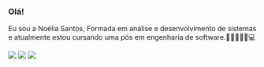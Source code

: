### Olá!
 Eu sou a Noélia Santos, Formada em análise e desenvolvimento de sistemas e atualmente estou cursando uma pós em engenharia de software.👩🏽👩🏽‍💻💻



  <a href="https://instagram.com/noeliasantos264" target="_blank"><img src="https://img.shields.io/badge/-Instagram-%23E4405F?style=for-the-badge&logo=instagram&logoColor=white" target="_blank"></a>
  <a href = "mailto:noeliasantos264@gmail.com"><img src="https://img.shields.io/badge/-Gmail-%23333?style=for-the-badge&logo=gmail&logoColor=white" target="_blank"></a>
<a href="https://www.linkedin.com/in/noelia-santos-905643217/" target="_blank"><img src="https://www.linkedin.com/in/noelia-justiniano-de-oliveira-santos-905643217/&logo=linkedin&logoColor=white" target="_blank"></a> 

<!--
**NoeliaSanto/NoeliaSanto** is a ✨ _special_ ✨ repository because its `README.md` (this file) appears on your GitHub profile.

Here are some ideas to get you started:

- 🔭 I’m currently working on ...
- 🌱 I’m currently learning ...
- 👯 I’m looking to collaborate on ...
- 🤔 I’m looking for help with ...
- 💬 Ask me about ...
- 📫 How to reach me: ...
- 😄 Pronouns: ...
- ⚡ Fun fact: ...
-->
